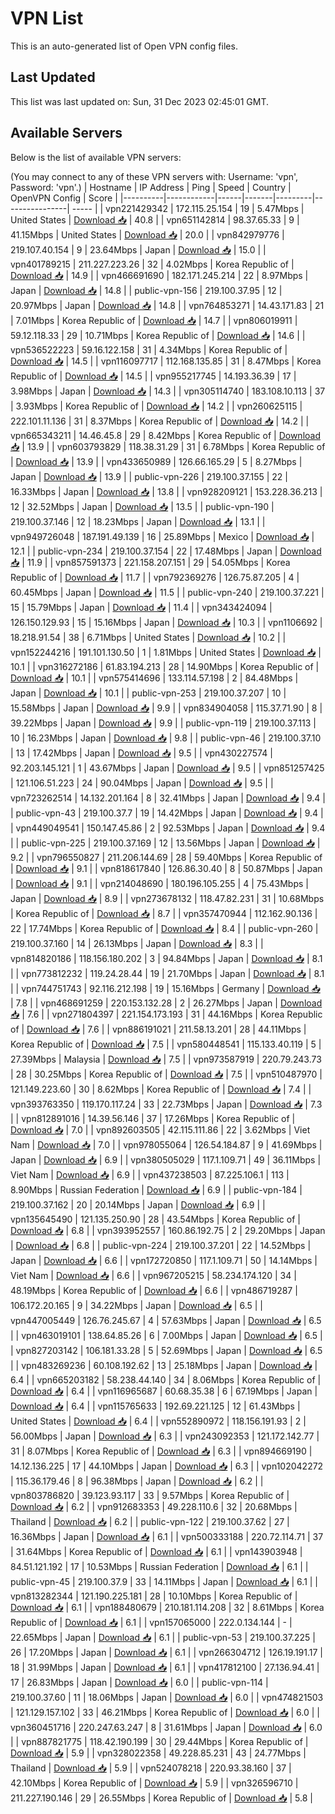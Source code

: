 # VPN List

This is an auto-generated list of Open VPN config files.

## Last Updated

This list was last updated on: Sun, 31 Dec 2023 02:45:01 GMT.

## Available Servers

Below is the list of available VPN servers:

(You may connect to any of these VPN servers with: Username: 'vpn', Password: 'vpn'.)
| Hostname | IP Address | Ping | Speed | Country | OpenVPN Config | Score |
|----------|------------|------|-------|---------|----------------| ----- |
| vpn221429342 | 172.115.25.154 | 19 | 5.47Mbps | United States | [Download 📥](./configs/server_0_US.ovpn) | 40.8 |
| vpn651142814 | 98.37.65.33 | 9 | 41.15Mbps | United States | [Download 📥](./configs/server_1_US.ovpn) | 20.0 |
| vpn842979776 | 219.107.40.154 | 9 | 23.64Mbps | Japan | [Download 📥](./configs/server_2_JP.ovpn) | 15.0 |
| vpn401789215 | 211.227.223.26 | 32 | 4.02Mbps | Korea Republic of | [Download 📥](./configs/server_3_KR.ovpn) | 14.9 |
| vpn466691690 | 182.171.245.214 | 22 | 8.97Mbps | Japan | [Download 📥](./configs/server_4_JP.ovpn) | 14.8 |
| public-vpn-156 | 219.100.37.95 | 12 | 20.97Mbps | Japan | [Download 📥](./configs/server_5_JP.ovpn) | 14.8 |
| vpn764853271 | 14.43.171.83 | 21 | 7.01Mbps | Korea Republic of | [Download 📥](./configs/server_6_KR.ovpn) | 14.7 |
| vpn806019911 | 59.12.118.33 | 29 | 10.71Mbps | Korea Republic of | [Download 📥](./configs/server_7_KR.ovpn) | 14.6 |
| vpn536522223 | 59.16.122.158 | 31 | 4.34Mbps | Korea Republic of | [Download 📥](./configs/server_8_KR.ovpn) | 14.5 |
| vpn116097717 | 112.168.135.85 | 31 | 8.47Mbps | Korea Republic of | [Download 📥](./configs/server_9_KR.ovpn) | 14.5 |
| vpn955217745 | 14.193.36.39 | 17 | 3.98Mbps | Japan | [Download 📥](./configs/server_10_JP.ovpn) | 14.3 |
| vpn305114740 | 183.108.10.113 | 37 | 3.93Mbps | Korea Republic of | [Download 📥](./configs/server_11_KR.ovpn) | 14.2 |
| vpn260625115 | 222.101.11.136 | 31 | 8.37Mbps | Korea Republic of | [Download 📥](./configs/server_12_KR.ovpn) | 14.2 |
| vpn665343211 | 14.46.45.8 | 29 | 8.42Mbps | Korea Republic of | [Download 📥](./configs/server_13_KR.ovpn) | 13.9 |
| vpn603793829 | 118.38.31.29 | 31 | 6.78Mbps | Korea Republic of | [Download 📥](./configs/server_14_KR.ovpn) | 13.9 |
| vpn433650989 | 126.66.165.29 | 5 | 8.27Mbps | Japan | [Download 📥](./configs/server_15_JP.ovpn) | 13.9 |
| public-vpn-226 | 219.100.37.155 | 22 | 16.33Mbps | Japan | [Download 📥](./configs/server_16_JP.ovpn) | 13.8 |
| vpn928209121 | 153.228.36.213 | 12 | 32.52Mbps | Japan | [Download 📥](./configs/server_17_JP.ovpn) | 13.5 |
| public-vpn-190 | 219.100.37.146 | 12 | 18.23Mbps | Japan | [Download 📥](./configs/server_18_JP.ovpn) | 13.1 |
| vpn949726048 | 187.191.49.139 | 16 | 25.89Mbps | Mexico | [Download 📥](./configs/server_19_MX.ovpn) | 12.1 |
| public-vpn-234 | 219.100.37.154 | 22 | 17.48Mbps | Japan | [Download 📥](./configs/server_20_JP.ovpn) | 11.9 |
| vpn857591373 | 221.158.207.151 | 29 | 54.05Mbps | Korea Republic of | [Download 📥](./configs/server_21_KR.ovpn) | 11.7 |
| vpn792369276 | 126.75.87.205 | 4 | 60.45Mbps | Japan | [Download 📥](./configs/server_22_JP.ovpn) | 11.5 |
| public-vpn-240 | 219.100.37.221 | 15 | 15.79Mbps | Japan | [Download 📥](./configs/server_23_JP.ovpn) | 11.4 |
| vpn343424094 | 126.150.129.93 | 15 | 15.16Mbps | Japan | [Download 📥](./configs/server_24_JP.ovpn) | 10.3 |
| vpn1106692 | 18.218.91.54 | 38 | 6.71Mbps | United States | [Download 📥](./configs/server_25_US.ovpn) | 10.2 |
| vpn152244216 | 191.101.130.50 | 1 | 1.81Mbps | United States | [Download 📥](./configs/server_26_US.ovpn) | 10.1 |
| vpn316272186 | 61.83.194.213 | 28 | 14.90Mbps | Korea Republic of | [Download 📥](./configs/server_27_KR.ovpn) | 10.1 |
| vpn575414696 | 133.114.57.198 | 2 | 84.48Mbps | Japan | [Download 📥](./configs/server_28_JP.ovpn) | 10.1 |
| public-vpn-253 | 219.100.37.207 | 10 | 15.58Mbps | Japan | [Download 📥](./configs/server_29_JP.ovpn) | 9.9 |
| vpn834904058 | 115.37.71.90 | 8 | 39.22Mbps | Japan | [Download 📥](./configs/server_30_JP.ovpn) | 9.9 |
| public-vpn-119 | 219.100.37.113 | 10 | 16.23Mbps | Japan | [Download 📥](./configs/server_31_JP.ovpn) | 9.8 |
| public-vpn-46 | 219.100.37.10 | 13 | 17.42Mbps | Japan | [Download 📥](./configs/server_32_JP.ovpn) | 9.5 |
| vpn430227574 | 92.203.145.121 | 1 | 43.67Mbps | Japan | [Download 📥](./configs/server_33_JP.ovpn) | 9.5 |
| vpn851257425 | 121.106.51.223 | 24 | 90.04Mbps | Japan | [Download 📥](./configs/server_34_JP.ovpn) | 9.5 |
| vpn723262514 | 14.132.201.164 | 8 | 32.41Mbps | Japan | [Download 📥](./configs/server_35_JP.ovpn) | 9.4 |
| public-vpn-43 | 219.100.37.7 | 19 | 14.42Mbps | Japan | [Download 📥](./configs/server_36_JP.ovpn) | 9.4 |
| vpn449049541 | 150.147.45.86 | 2 | 92.53Mbps | Japan | [Download 📥](./configs/server_37_JP.ovpn) | 9.4 |
| public-vpn-225 | 219.100.37.169 | 12 | 13.56Mbps | Japan | [Download 📥](./configs/server_38_JP.ovpn) | 9.2 |
| vpn796550827 | 211.206.144.69 | 28 | 59.40Mbps | Korea Republic of | [Download 📥](./configs/server_39_KR.ovpn) | 9.1 |
| vpn818617840 | 126.86.30.40 | 8 | 50.87Mbps | Japan | [Download 📥](./configs/server_40_JP.ovpn) | 9.1 |
| vpn214048690 | 180.196.105.255 | 4 | 75.43Mbps | Japan | [Download 📥](./configs/server_41_JP.ovpn) | 8.9 |
| vpn273678132 | 118.47.82.231 | 31 | 10.68Mbps | Korea Republic of | [Download 📥](./configs/server_42_KR.ovpn) | 8.7 |
| vpn357470944 | 112.162.90.136 | 22 | 17.74Mbps | Korea Republic of | [Download 📥](./configs/server_43_KR.ovpn) | 8.4 |
| public-vpn-260 | 219.100.37.160 | 14 | 26.13Mbps | Japan | [Download 📥](./configs/server_44_JP.ovpn) | 8.3 |
| vpn814820186 | 118.156.180.202 | 3 | 94.84Mbps | Japan | [Download 📥](./configs/server_45_JP.ovpn) | 8.1 |
| vpn773812232 | 119.24.28.44 | 19 | 21.70Mbps | Japan | [Download 📥](./configs/server_46_JP.ovpn) | 8.1 |
| vpn744751743 | 92.116.212.198 | 19 | 15.16Mbps | Germany | [Download 📥](./configs/server_47_DE.ovpn) | 7.8 |
| vpn468691259 | 220.153.132.28 | 2 | 26.27Mbps | Japan | [Download 📥](./configs/server_48_JP.ovpn) | 7.6 |
| vpn271804397 | 221.154.173.193 | 31 | 44.16Mbps | Korea Republic of | [Download 📥](./configs/server_49_KR.ovpn) | 7.6 |
| vpn886191021 | 211.58.13.201 | 28 | 44.11Mbps | Korea Republic of | [Download 📥](./configs/server_50_KR.ovpn) | 7.5 |
| vpn580448541 | 115.133.40.119 | 5 | 27.39Mbps | Malaysia | [Download 📥](./configs/server_51_MY.ovpn) | 7.5 |
| vpn973587919 | 220.79.243.73 | 28 | 30.25Mbps | Korea Republic of | [Download 📥](./configs/server_52_KR.ovpn) | 7.5 |
| vpn510487970 | 121.149.223.60 | 30 | 8.62Mbps | Korea Republic of | [Download 📥](./configs/server_53_KR.ovpn) | 7.4 |
| vpn393763350 | 119.170.117.24 | 33 | 22.73Mbps | Japan | [Download 📥](./configs/server_54_JP.ovpn) | 7.3 |
| vpn812891016 | 14.39.56.146 | 37 | 17.26Mbps | Korea Republic of | [Download 📥](./configs/server_55_KR.ovpn) | 7.0 |
| vpn892603505 | 42.115.111.86 | 22 | 3.62Mbps | Viet Nam | [Download 📥](./configs/server_56_VN.ovpn) | 7.0 |
| vpn978055064 | 126.54.184.87 | 9 | 41.69Mbps | Japan | [Download 📥](./configs/server_57_JP.ovpn) | 6.9 |
| vpn380505029 | 117.1.109.71 | 49 | 36.11Mbps | Viet Nam | [Download 📥](./configs/server_58_VN.ovpn) | 6.9 |
| vpn437238503 | 87.225.106.1 | 113 | 8.90Mbps | Russian Federation | [Download 📥](./configs/server_59_RU.ovpn) | 6.9 |
| public-vpn-184 | 219.100.37.162 | 20 | 20.14Mbps | Japan | [Download 📥](./configs/server_60_JP.ovpn) | 6.9 |
| vpn135645490 | 121.135.250.90 | 28 | 43.54Mbps | Korea Republic of | [Download 📥](./configs/server_61_KR.ovpn) | 6.8 |
| vpn393952557 | 160.86.192.75 | 2 | 29.20Mbps | Japan | [Download 📥](./configs/server_62_JP.ovpn) | 6.8 |
| public-vpn-224 | 219.100.37.201 | 22 | 14.52Mbps | Japan | [Download 📥](./configs/server_63_JP.ovpn) | 6.6 |
| vpn172720850 | 117.1.109.71 | 50 | 14.14Mbps | Viet Nam | [Download 📥](./configs/server_64_VN.ovpn) | 6.6 |
| vpn967205215 | 58.234.174.120 | 34 | 48.19Mbps | Korea Republic of | [Download 📥](./configs/server_65_KR.ovpn) | 6.6 |
| vpn486719287 | 106.172.20.165 | 9 | 34.22Mbps | Japan | [Download 📥](./configs/server_66_JP.ovpn) | 6.5 |
| vpn447005449 | 126.76.245.67 | 4 | 57.63Mbps | Japan | [Download 📥](./configs/server_67_JP.ovpn) | 6.5 |
| vpn463019101 | 138.64.85.26 | 6 | 7.00Mbps | Japan | [Download 📥](./configs/server_68_JP.ovpn) | 6.5 |
| vpn827203142 | 106.181.33.28 | 5 | 52.69Mbps | Japan | [Download 📥](./configs/server_69_JP.ovpn) | 6.5 |
| vpn483269236 | 60.108.192.62 | 13 | 25.18Mbps | Japan | [Download 📥](./configs/server_70_JP.ovpn) | 6.4 |
| vpn665203182 | 58.238.44.140 | 34 | 8.06Mbps | Korea Republic of | [Download 📥](./configs/server_71_KR.ovpn) | 6.4 |
| vpn116965687 | 60.68.35.38 | 6 | 67.19Mbps | Japan | [Download 📥](./configs/server_72_JP.ovpn) | 6.4 |
| vpn115765633 | 192.69.221.125 | 12 | 61.43Mbps | United States | [Download 📥](./configs/server_73_US.ovpn) | 6.4 |
| vpn552890972 | 118.156.191.93 | 2 | 56.00Mbps | Japan | [Download 📥](./configs/server_74_JP.ovpn) | 6.3 |
| vpn243092353 | 121.172.142.77 | 31 | 8.07Mbps | Korea Republic of | [Download 📥](./configs/server_75_KR.ovpn) | 6.3 |
| vpn894669190 | 14.12.136.225 | 17 | 44.10Mbps | Japan | [Download 📥](./configs/server_76_JP.ovpn) | 6.3 |
| vpn102042272 | 115.36.179.46 | 8 | 96.38Mbps | Japan | [Download 📥](./configs/server_77_JP.ovpn) | 6.2 |
| vpn803786820 | 39.123.93.117 | 33 | 9.57Mbps | Korea Republic of | [Download 📥](./configs/server_78_KR.ovpn) | 6.2 |
| vpn912683353 | 49.228.110.6 | 32 | 20.68Mbps | Thailand | [Download 📥](./configs/server_79_TH.ovpn) | 6.2 |
| public-vpn-122 | 219.100.37.62 | 27 | 16.36Mbps | Japan | [Download 📥](./configs/server_80_JP.ovpn) | 6.1 |
| vpn500333188 | 220.72.114.71 | 37 | 31.64Mbps | Korea Republic of | [Download 📥](./configs/server_81_KR.ovpn) | 6.1 |
| vpn143903948 | 84.51.121.192 | 17 | 10.53Mbps | Russian Federation | [Download 📥](./configs/server_82_RU.ovpn) | 6.1 |
| public-vpn-45 | 219.100.37.9 | 33 | 14.11Mbps | Japan | [Download 📥](./configs/server_83_JP.ovpn) | 6.1 |
| vpn813282344 | 121.190.225.181 | 28 | 10.10Mbps | Korea Republic of | [Download 📥](./configs/server_84_KR.ovpn) | 6.1 |
| vpn188480679 | 210.181.114.208 | 32 | 8.61Mbps | Korea Republic of | [Download 📥](./configs/server_85_KR.ovpn) | 6.1 |
| vpn157065000 | 222.0.134.144 | - | 22.65Mbps | Japan | [Download 📥](./configs/server_86_JP.ovpn) | 6.1 |
| public-vpn-53 | 219.100.37.225 | 26 | 17.20Mbps | Japan | [Download 📥](./configs/server_87_JP.ovpn) | 6.1 |
| vpn266304712 | 126.19.191.17 | 18 | 31.99Mbps | Japan | [Download 📥](./configs/server_88_JP.ovpn) | 6.1 |
| vpn417812100 | 27.136.94.41 | 17 | 26.83Mbps | Japan | [Download 📥](./configs/server_89_JP.ovpn) | 6.0 |
| public-vpn-114 | 219.100.37.60 | 11 | 18.06Mbps | Japan | [Download 📥](./configs/server_90_JP.ovpn) | 6.0 |
| vpn474821503 | 121.129.157.102 | 33 | 46.21Mbps | Korea Republic of | [Download 📥](./configs/server_91_KR.ovpn) | 6.0 |
| vpn360451716 | 220.247.63.247 | 8 | 31.61Mbps | Japan | [Download 📥](./configs/server_92_JP.ovpn) | 6.0 |
| vpn887821775 | 118.42.190.199 | 30 | 29.44Mbps | Korea Republic of | [Download 📥](./configs/server_93_KR.ovpn) | 5.9 |
| vpn328022358 | 49.228.85.231 | 43 | 24.77Mbps | Thailand | [Download 📥](./configs/server_94_TH.ovpn) | 5.9 |
| vpn524078218 | 220.93.38.160 | 37 | 42.10Mbps | Korea Republic of | [Download 📥](./configs/server_95_KR.ovpn) | 5.9 |
| vpn326596710 | 211.227.190.146 | 29 | 26.55Mbps | Korea Republic of | [Download 📥](./configs/server_96_KR.ovpn) | 5.8 |
